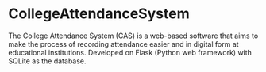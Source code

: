 # CollegeAttendanceSystem
The College Attendance System (CAS) is a web-based software that aims to make the process of recording attendance easier and in digital form at educational institutions. Developed on Flask (Python web framework) with SQLite as the database.
